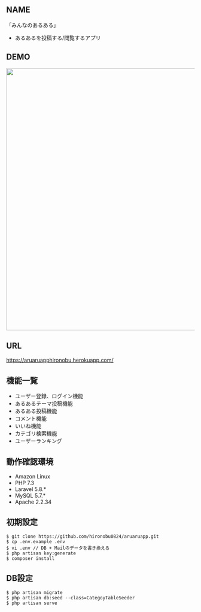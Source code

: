 ## NAME  
「みんなのあるある」
- あるあるを投稿する/閲覧するアプリ

## DEMO
<img src="https://raw.githubusercontent.com/wiki/hironobu0824/aruaruapp/gif/aruaru.gif" width="700">

## URL
https://aruaruapphironobu.herokuapp.com/

## 機能一覧
- ユーザー登録、ログイン機能
- あるあるテーマ投稿機能
- あるある投稿機能
- コメント機能
- いいね機能
- カテゴリ検索機能
- ユーザーランキング


## 動作確認環境
- Amazon Linux
- PHP 7.3
- Laravel 5.8.*
- MySQL 5.7.*
- Apache 2.2.34

## 初期設定
```
$ git clone https://github.com/hironobu0824/aruaruapp.git
$ cp .env.example .env
$ vi .env // DB + Mailのデータを書き換える
$ php artisan key:generate
$ composer install
```

## DB設定
```
$ php artisan migrate
$ php artisan db:seed --class=CategoyTableSeeder
$ php artisan serve
```
